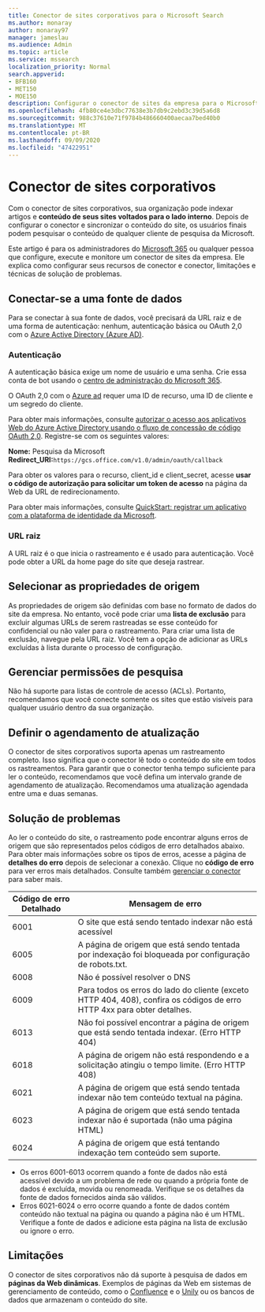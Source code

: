 ```yaml
---
title: Conector de sites corporativos para o Microsoft Search
ms.author: monaray
author: monaray97
manager: jameslau
ms.audience: Admin
ms.topic: article
ms.service: mssearch
localization_priority: Normal
search.appverid:
- BFB160
- MET150
- MOE150
description: Configurar o conector de sites da empresa para o Microsoft Search
ms.openlocfilehash: 4fb80ce4e3dbc77638e3b7db9c2ebd3c39d5a6d8
ms.sourcegitcommit: 988c37610e71f9784b486660400aecaa7bed40b0
ms.translationtype: MT
ms.contentlocale: pt-BR
ms.lasthandoff: 09/09/2020
ms.locfileid: "47422951"
---
```

<!-- markdownlint-disable no-inline-html -->
# <a name="enterprise-websites-connector"></a>Conector de sites corporativos

Com o conector de sites corporativos, sua organização pode indexar artigos e **conteúdo de seus sites voltados para o lado interno**. Depois de configurar o conector e sincronizar o conteúdo do site, os usuários finais podem pesquisar o conteúdo de qualquer cliente de pesquisa da Microsoft.

Este artigo é para os administradores do [Microsoft 365](https://www.microsoft.com/microsoft-365) ou qualquer pessoa que configure, execute e monitore um conector de sites da empresa. Ele explica como configurar seus recursos de conector e conector, limitações e técnicas de solução de problemas.  

## <a name="connect-to-a-data-source"></a>Conectar-se a uma fonte de dados

Para se conectar à sua fonte de dados, você precisará da URL raiz e de uma forma de autenticação: nenhum, autenticação básica ou OAuth 2,0 com o [Azure Active Directory (Azure AD)](https://docs.microsoft.com/azure/active-directory/).

### <a name="authentication"></a>Autenticação

A autenticação básica exige um nome de usuário e uma senha. Crie essa conta de bot usando o [centro de administração do Microsoft 365](https://admin.microsoft.com).

O OAuth 2,0 com o [Azure ad](https://docs.microsoft.com/azure/active-directory/) requer uma ID de recurso, uma ID de cliente e um segredo do cliente.

Para obter mais informações, consulte [autorizar o acesso aos aplicativos Web do Azure Active Directory usando o fluxo de concessão de código OAuth 2,0](https://docs.microsoft.com/azure/active-directory/develop/v1-protocols-oauth-code). Registre-se com os seguintes valores:

**Nome:** Pesquisa da Microsoft <br/>
**Redirect_URI:**`https://gcs.office.com/v1.0/admin/oauth/callback`

Para obter os valores para o recurso, client_id e client_secret, acesse **usar o código de autorização para solicitar um token de acesso** na página da Web da URL de redirecionamento.

Para obter mais informações, consulte [QuickStart: registrar um aplicativo com a plataforma de identidade da Microsoft](https://docs.microsoft.com/azure/active-directory/develop/quickstart-register-app).

### <a name="root-url"></a>URL raiz

A URL raiz é o que inicia o rastreamento e é usado para autenticação. Você pode obter a URL da home page do site que deseja rastrear.

## <a name="select-the-source-properties"></a>Selecionar as propriedades de origem

As propriedades de origem são definidas com base no formato de dados do site da empresa. No entanto, você pode criar uma **lista de exclusão** para excluir algumas URLs de serem rastreadas se esse conteúdo for confidencial ou não valer para o rastreamento. Para criar uma lista de exclusão, navegue pela URL raiz. Você tem a opção de adicionar as URLs excluídas à lista durante o processo de configuração.

## <a name="manage-search-permissions"></a>Gerenciar permissões de pesquisa

Não há suporte para listas de controle de acesso (ACLs). Portanto, recomendamos que você conecte somente os sites que estão visíveis para qualquer usuário dentro da sua organização.

## <a name="set-the-refresh-schedule"></a>Definir o agendamento de atualização

O conector de sites corporativos suporta apenas um rastreamento completo. Isso significa que o conector lê todo o conteúdo do site em todos os rastreamentos. Para garantir que o conector tenha tempo suficiente para ler o conteúdo, recomendamos que você defina um intervalo grande de agendamento de atualização. Recomendamos uma atualização agendada entre uma e duas semanas.

## <a name="troubleshooting"></a>Solução de problemas

Ao ler o conteúdo do site, o rastreamento pode encontrar alguns erros de origem que são representados pelos códigos de erro detalhados abaixo. Para obter mais informações sobre os tipos de erros, acesse a página de **detalhes do erro** depois de selecionar a conexão. Clique no **código de erro** para ver erros mais detalhados. Consulte também [gerenciar o conector](https://docs.microsoft.com/microsoftsearch/manage-connector) para saber mais.

 Código de erro Detalhado | Mensagem de erro
 --- | ---
 6001 | O site que está sendo tentado indexar não está acessível
 6005 | A página de origem que está sendo tentada por indexação foi bloqueada por configuração de robots.txt.
 6008 | Não é possível resolver o DNS
 6009 | Para todos os erros do lado do cliente (exceto HTTP 404, 408), confira os códigos de erro HTTP 4xx para obter detalhes.
 6013 | Não foi possível encontrar a página de origem que está sendo tentada indexar. (Erro HTTP 404)
 6018 | A página de origem não está respondendo e a solicitação atingiu o tempo limite. (Erro HTTP 408)
 6021 | A página de origem que está sendo tentada indexar não tem conteúdo textual na página.
 6023 | A página de origem que está sendo tentada indexar não é suportada (não uma página HTML)
 6024 | A página de origem que está tentando indexação tem conteúdo sem suporte.

* Os erros 6001-6013 ocorrem quando a fonte de dados não está acessível devido a um problema de rede ou quando a própria fonte de dados é excluída, movida ou renomeada. Verifique se os detalhes da fonte de dados fornecidos ainda são válidos.
* Erros 6021-6024 o erro ocorre quando a fonte de dados contém conteúdo não textual na página ou quando a página não é um HTML. Verifique a fonte de dados e adicione esta página na lista de exclusão ou ignore o erro.

## <a name="limitations"></a>Limitações

O conector de sites corporativos não dá suporte à pesquisa de dados em **páginas da Web dinâmicas**. Exemplos de páginas da Web em sistemas de gerenciamento de conteúdo, como o [Confluence](https://www.atlassian.com/software/confluence) e o [Unily](https://www.unily.com/) ou os bancos de dados que armazenam o conteúdo do site.
